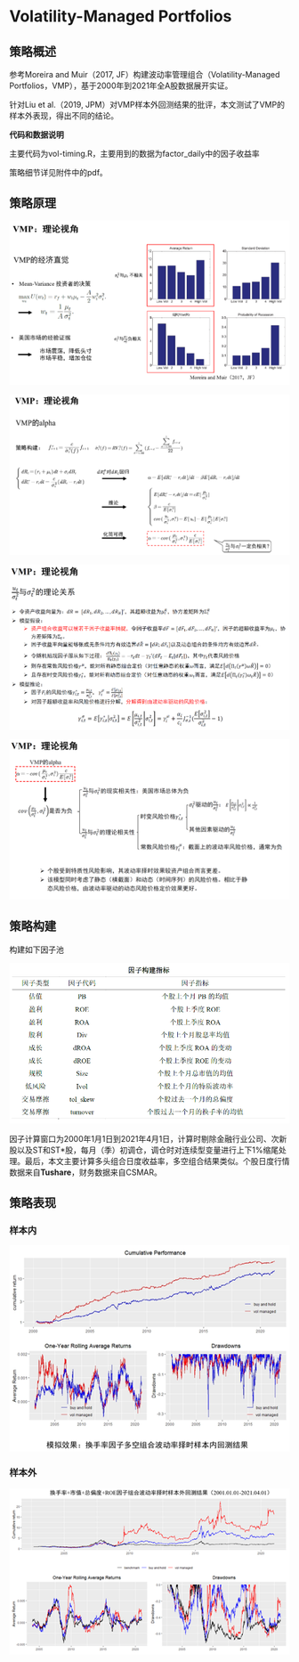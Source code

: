 # Volatility-Managed Portfolios


## 策略概述

参考Moreira and Muir（2017, JF）构建波动率管理组合（Volatility-Managed Portfolios，VMP），基于2000年到2021年全A股数据展开实证。

针对Liu et al.（2019, JPM）对VMP样本外回测结果的批评，本文测试了VMP的样本外表现，得出不同的结论。

**代码和数据说明**

主要代码为vol-timing.R，主要用到的数据为factor_daily中的因子收益率

策略细节详见附件中的pdf。
## 策略原理

![image-20210705153502682](README.assets/image-20210705153502682.png)

![image-20210705153514603](README.assets/image-20210705153514603.png)

![3](README.assets/3.jpg)

![4](README.assets/4.jpg)

## 策略构建

构建如下因子池

![image-20210705153619153](README.assets/image-20210705153619153.png)

因子计算窗口为2000年1月1日到2021年4月1日，计算时剔除金融行业公司、次新股以及ST和ST*股，每月（季）初调仓，调仓时对连续型变量进行上下1%缩尾处理。最后，本文主要计算多头组合日度收益率，多空组合结果类似。个股日度行情数据来自**Tushare**，财务数据来自CSMAR。

## 策略表现

### 样本内

![image-20210705153740122](README.assets/image-20210705153740122.png)

### 样本外

![image-20210705153752524](README.assets/image-20210705153752524.png)
